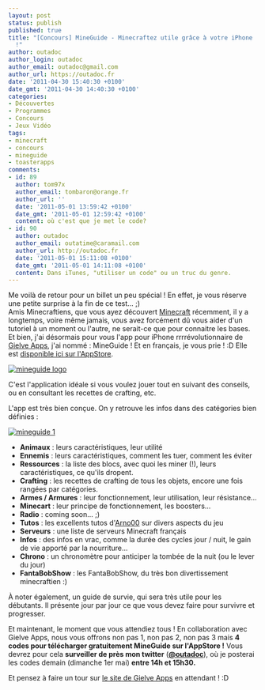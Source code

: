 ```yaml
---
layout: post
status: publish
published: true
title: "[Concours] MineGuide - Minecraftez utile grâce à votre iPhone
  !"
author: outadoc
author_login: outadoc
author_email: outadoc@gmail.com
author_url: https://outadoc.fr
date: '2011-04-30 15:40:30 +0100'
date_gmt: '2011-04-30 14:40:30 +0100'
categories:
- Découvertes
- Programmes
- Concours
- Jeux Vidéo
tags:
- minecraft
- concours
- mineguide
- toasterapps
comments:
- id: 89
  author: tom97x
  author_email: tombaron@orange.fr
  author_url: ''
  date: '2011-05-01 13:59:42 +0100'
  date_gmt: '2011-05-01 12:59:42 +0100'
  content: où c'est que je met le code?
- id: 90
  author: outadoc
  author_email: outatime@caramail.com
  author_url: http://outadoc.fr
  date: '2011-05-01 15:11:08 +0100'
  date_gmt: '2011-05-01 14:11:08 +0100'
  content: Dans iTunes, "utiliser un code" ou un truc du genre.
---
```

Me voilà de retour pour un billet un peu spécial ! En effet, je vous réserve une petite surprise à la fin de ce test... ;)  
Amis Minecraftiens, que vous ayez découvert [Minecraft][1] récemment, il y a longtemps, voire même jamais, vous avez forcément dû vous aider d'un tutoriel à un moment ou l'autre, ne serait-ce que pour connaitre les bases. Et bien, j'ai désormais pour vous l'app pour iPhone rrrrévolutionnaire de [Gielve Apps][2], j'ai nommé : MineGuide ! Et en français, je vous prie ! :D Elle est [disponible ici sur l'AppStore][3].

[![](https://outadoc.fr/wp-content/uploads/2011/04/téléchargement1.jpg "mineguide logo")][4]

C'est l'application idéale si vous voulez jouer tout en suivant des conseils, ou en consultant les recettes de crafting, etc.

L'app est très bien conçue. On y retrouve les infos dans des catégories bien définies :

[![](https://outadoc.fr/wp-content/uploads/2011/04/mzl.xrzmacxd.320x480-751.jpg "mineguide 1")][5]

-   **Animaux** : leurs caractéristiques, leur utilité
-   **Ennemis** : leurs caractéristiques, comment les tuer, comment les éviter
-   **Ressources** : la liste des blocs, avec quoi les miner (!), leurs caractéristiques, ce qu'ils dropent.
-   **Crafting** : les recettes de crafting de tous les objets, encore une fois rangées par catégories.
-   **Armes / Armures** : leur fonctionnement, leur utilisation, leur résistance...
-   **Minecart** : leur principe de fonctionnement, les boosters...
-   **Radio** : coming soon... ;)
-   **Tutos** : les excellents tutos d'[Arno00][6] sur divers aspects du jeu
-   **Serveurs** : une liste de serveurs Minecraft français
-   **Infos** : des infos en vrac, comme la durée des cycles jour / nuit, le gain de vie apporté par la nourriture...
-   **Chrono** : un chronomètre pour anticiper la tombée de la nuit (ou le lever du jour)
-   **FantaBobShow** : les FantaBobShow, du très bon divertissement minecraftien :)

À noter également, un guide de survie, qui sera très utile pour les débutants. Il présente jour par jour ce que vous devez faire pour survivre et progresser.

Et maintenant, le moment que vous attendiez tous ! En collaboration avec Gielve Apps, nous vous offrons non pas 1, non pas 2, non pas 3 mais **4 codes pour télécharger gratuitement MineGuide sur l'AppStore !** Vous devrez pour cela **surveiller de près mon twitter** (**[@outadoc][7]**), où je posterai les codes demain (dimanche 1er mai) **entre 14h et 15h30.**

Et pensez à faire un tour sur [le site de Gielve Apps][8] en attendant ! :D

[1]: http://outadoc.fr/2011/02/minecraft-3d-analogique/ "MineCraft – 3D analogique"
[2]: http://gielve.com/
[3]: http://itunes.apple.com/fr/app/guide-minecraft/id430173137?mt=8
[4]: https://outadoc.fr/wp-content/uploads/2011/04/téléchargement1.jpg
[5]: https://outadoc.fr/wp-content/uploads/2011/04/mzl.xrzmacxd.320x480-751.jpg
[6]: http://youtube.com/user/Arno00
[7]: http://twitter.com/outadoc
[8]: http://gielve.com/
